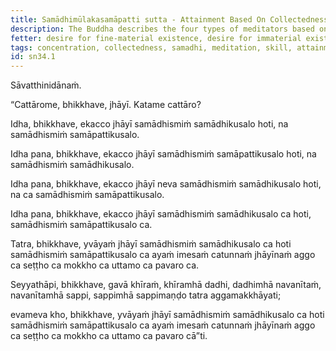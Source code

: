 ```yaml
---
title: Samādhimūlakasamāpatti sutta - Attainment Based On Collectedness
description: The Buddha describes the four types of meditators based on their skill in collectedness and in attainment based on collectedness.
fetter: desire for fine-material existence, desire for immaterial existence, conceit, restlessness, ignorance
tags: concentration, collectedness, samadhi, meditation, skill, attainment,sn,sn22-34,sn34
id: sn34.1
---
```


Sāvatthinidānaṁ.

“Cattārome, bhikkhave, jhāyī. Katame cattāro?

Idha, bhikkhave, ekacco jhāyī samādhismiṁ samādhikusalo hoti, na samādhismiṁ samāpattikusalo.

Idha pana, bhikkhave, ekacco jhāyī samādhismiṁ samāpattikusalo hoti, na samādhismiṁ samādhikusalo.

Idha pana, bhikkhave, ekacco jhāyī neva samādhismiṁ samādhikusalo hoti, na ca samādhismiṁ samāpattikusalo.

Idha pana, bhikkhave, ekacco jhāyī samādhismiṁ samādhikusalo ca hoti, samādhismiṁ samāpattikusalo ca.

Tatra, bhikkhave, yvāyaṁ jhāyī samādhismiṁ samādhikusalo ca hoti samādhismiṁ samāpattikusalo ca ayaṁ imesaṁ catunnaṁ jhāyīnaṁ aggo ca seṭṭho ca mokkho ca uttamo ca pavaro ca.

Seyyathāpi, bhikkhave, gavā khīraṁ, khīramhā dadhi, dadhimhā navanītaṁ, navanītamhā sappi, sappimhā sappimaṇḍo tatra aggamakkhāyati;

evameva kho, bhikkhave, yvāyaṁ jhāyī samādhismiṁ samādhikusalo ca hoti samādhismiṁ samāpattikusalo ca ayaṁ imesaṁ catunnaṁ jhāyīnaṁ aggo ca seṭṭho ca mokkho ca uttamo ca pavaro cā”ti.
